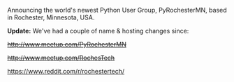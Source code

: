 <!--
.. title: PyRochesterMN
.. slug: pyrochestermn
.. date: 2016-01-20 21:01:27-06:00
.. tags: python
.. link: 
.. description: 
.. type: text
-->


Announcing the world's newest Python User Group, PyRochesterMN, based in
Rochester, Minnesota, USA.

**Update:** We've had a couple of name & hosting changes since:

~~<http://www.meetup.com/PyRochesterMN>~~

~~<http://www.meetup.com/RochesTech>~~

<https://www.reddit.com/r/rochestertech/>

